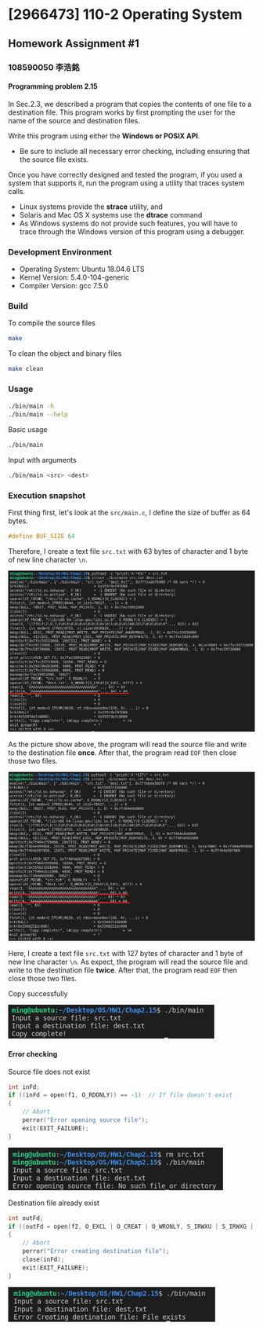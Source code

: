 # [2966473] 110-2 Operating System

## Homework Assignment #1

### 108590050 李浩銘

#### Programming problem 2.15

In Sec.2.3, we described a program that copies the contents of one file to a destination file. This program works by first prompting the user for the name of the source and destination files.  

Write this program using either the **Windows or POSIX API**.

- Be sure to include all necessary error checking, including ensuring that the source file exists.

Once you have correctly designed and tested the program, if you used a system that supports it, run the program using a utility that traces system calls.

- Linux systems provide the **strace** utility, and
- Solaris and Mac OS X systems use the **dtrace** command
- As Windows systems do not provide such features, you will have to trace through the Windows version of this program using a debugger.

### Development Environment

- Operating System: Ubuntu 18.04.6 LTS
- Kernel Version: 5.4.0-104-generic
- Compiler Version: gcc 7.5.0

### Build

To compile the source files

```bash
make
```

To clean the object and binary files

```bash
make clean
```

### Usage

```bash
./bin/main -h
./bin/main --help
```

Basic usage

```bash
./bin/main
```

Input with arguments

```bash
./bin/main <src> <dest>
```

### Execution snapshot

First thing first, let's look at the `src/main.c`, I define the size of buffer as 64 bytes.

```c
#define BUF_SIZE 64
```

Therefore, I create a text file `src.txt` with 63 bytes of character and 1 byte of new line character `\n`.

![img](./doc/strace1.png)

As the picture show above, the program will read the source file and write to the destination file **once**. After that, the program read `EOF` then close those two files.

![img](./doc/strace2.png)

Here, I create a text file `src.txt` with 127 bytes of character and 1 byte of new line character `\n`. As expect, the program will read the source file and write to the destination file **twice**. After that, the program read `EOF` then close those two files.

Copy successfully

![img](./doc/simpleTest.png)

#### Error checking

Source file does not exist

```c
int inFd;
if ((inFd = open(f1, O_RDONLY)) == -1)  // If file doesn't exist
{   
    // Abort
    perror("Error opening source file");    
    exit(EXIT_FAILURE);
}
```

![img](./doc/errorCheck1.png)

Destination file already exist

```c
int outFd;
if ((outFd = open(f2, O_EXCL | O_CREAT | O_WRONLY, S_IRWXU | S_IRWXG | S_IRWXO)) == -1) // If file exists
{   
    // Abort
    perror("Error creating destination file");
    close(inFd);
    exit(EXIT_FAILURE);
}
```

![img](./doc/errorCheck2.png)

